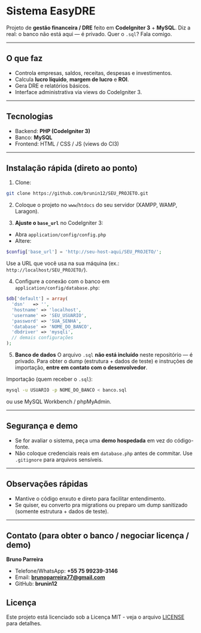# Sistema EasyDRE

Projeto de **gestão financeira / DRE** feito em **CodeIgniter 3** + **MySQL**.
Diz a real: o banco não está aqui — é privado. Quer o `.sql`? Fala comigo.

---

## O que faz

* Controla empresas, saldos, receitas, despesas e investimentos.
* Calcula **lucro líquido**, **margem de lucro** e **ROI**.
* Gera DRE e relatórios básicos.
* Interface administrativa via views do CodeIgniter 3.

---

## Tecnologias

* Backend: **PHP (CodeIgniter 3)**
* Banco: **MySQL**
* Frontend: HTML / CSS / JS (views do CI3)

---

## Instalação rápida (direto ao ponto)

1. Clone:

```bash
git clone https://github.com/brunin12/SEU_PROJETO.git
```

2. Coloque o projeto no `www`/`htdocs` do seu servidor (XAMPP, WAMP, Laragon).

3. **Ajuste o `base_url`** no CodeIgniter 3:

* Abra `application/config/config.php`
* Altere:

```php
$config['base_url'] = 'http://seu-host-aqui/SEU_PROJETO/';
```

Use a URL que você usa na sua máquina (ex.: `http://localhost/SEU_PROJETO/`).

4. Configure a conexão com o banco em `application/config/database.php`:

```php
$db['default'] = array(
  'dsn'   => '',
  'hostname' => 'localhost',
  'username' => 'SEU_USUARIO',
  'password' => 'SUA_SENHA',
  'database' => 'NOME_DO_BANCO',
  'dbdriver' => 'mysqli',
  // demais configurações
);
```

5. **Banco de dados**
   O arquivo `.sql` **não está incluído** neste repositório — é privado. Para obter o dump (estrutura + dados de teste) e instruções de importação, **entre em contato com o desenvolvedor**.

Importação (quem receber o `.sql`):

```bash
mysql -u USUARIO -p NOME_DO_BANCO < banco.sql
```

ou use MySQL Workbench / phpMyAdmin.

---

## Segurança e demo

* Se for avaliar o sistema, peça uma **demo hospedada** em vez do código-fonte.
* Não coloque credenciais reais em `database.php` antes de commitar. Use `.gitignore` para arquivos sensíveis.

---

## Observações rápidas

* Mantive o código enxuto e direto para facilitar entendimento.
* Se quiser, eu converto pra migrations ou preparo um dump sanitizado (somente estrutura + dados de teste).

---

## Contato (para obter o banco / negociar licença / demo)

**Bruno Parreira**

* Telefone/WhatsApp: **+55 75 99239-3146**
* Email: **[brunoparreira77@gmail.com](mailto:brunoparreira77@gmail.com)**
* GitHub: **brunin12**


## Licença

Este projeto está licenciado sob a Licença MIT - veja o arquivo [LICENSE](LICENSE) para detalhes.

